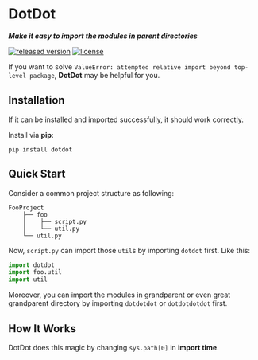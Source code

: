 # DotDot
___Make it easy to import the modules in parent directories___

[![released version](https://img.shields.io/pypi/v/DotDot.svg)](https://pypi.org/project/dotdot)
[![license](https://img.shields.io/github/license/Gsllchb/DotDot.svg)](https://github.com/Gsllchb/DotDot/blob/master/LICENSE.txt)

If you want to solve `ValueError: attempted relative import beyond top-level package`, **DotDot** may be helpful for you.

## Installation
If it can be installed and imported successfully, it should work correctly.

Install via **pip**:
```console
pip install dotdot
```

## Quick Start
Consider a common project structure as following:
```
FooProject
    ├── foo
    │    ├── script.py
    │    └── util.py
    └── util.py
```
Now, `script.py` can import those `util`s by importing `dotdot` first. Like this:
```python
import dotdot
import foo.util
import util
```
Moreover, you can import the modules in grandparent or even great grandparent directory by importing `dotdotdot` or `dotdotdotdot` first.

## How It Works
DotDot does this magic by changing `sys.path[0]` in __import time__.

